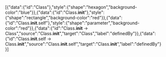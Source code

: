 [{"data":{"id":"Class"},"style":{"shape":"hexagon","background-color":"blue"}},{"data":{"id":"Class.__init__"},"style":{"shape":"rectangle","background-color":"red"}},{"data":{"id":"Class.__init__.self"},"style":{"shape":"parameter","background-color":"red"}},{"data":{"id":"Class.__init__ -> Class","source":"Class.__init__","target":"Class","label":"definedBy"}},{"data":{"id":"Class.__init__.self -> Class.__init__","source":"Class.__init__.self","target":"Class.__init__","label":"definedBy"}}]
